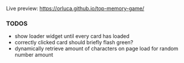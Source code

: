 Live preview: https://orluca.github.io/top-memory-game/

### TODOS

- show loader widget until every card has loaded
- correctly clicked card should briefly flash green?
- dynamically retrieve amount of characters on page load for random number amount
